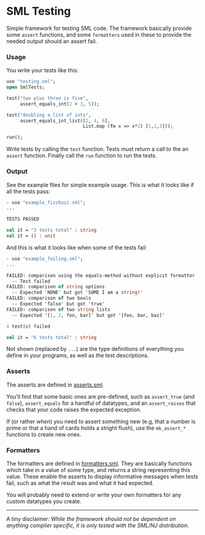 SML Testing
===========

Simple framework for testing SML code. 
The framework basically provide some `assert` functions, and some `formatters` used in these to provide the needed output should an assert fail.

### Usage

You write your tests like this:

```sml
use "testing.sml";
open SmlTests;

test("two plus three is five",
     assert_equals_int(2 + 3, 5));

test("doubling a list of ints",
     assert_equals_int_list([2, 4, 6],
                            List.map (fn x => x*2) [1,2,3]));   

run();
```

Write tests by calling the `test` function. 
Tests must return a call to the an `assert` function. 
Finally call the `run` function to run the tests.

### Output

See the example files for simple example usage.
This is what it looks like if all the tests pass:

```sml
- use "example_fizzbuzz.sml";
... 

TESTS PASSED

val it = "3 tests total" : string
val it = () : unit
```

And this is what it looks like when some of the tests fail:

```sml
- use "example_failing.sml";
...

FAILED: comparison using the equals-method without explicit formatter
  -- Test failed
FAILED: comparison of string options
  -- Expected 'NONE' but got 'SOME I am a string!'
FAILED: comparison of two bools
  -- Expected 'false' but got 'true'
FAILED: comparison of two string lists
  -- Expected '[1, 2, foo, bar]' but got '[foo, bar, baz]'

4 test(s) failed

val it = "6 tests total" : string
```

Not shown (replaced by `...`) are the type definitions of everything you define in your programs, as well as the test descriptions.

### Asserts

The asserts are defined in [asserts.sml](https://github.com/kvalle/sml-testing/blob/master/asserts.sml).

You'll find that some basic ones are pre-defined, such as `assert_true` (and `false`), `assert_equals` for a handful of datatypes, and an `assert_raises` that checks that your code raises the expected exception.

If (or rather *when*) you need to assert something new (e.g, that a number is prime or that a hand of cards holds a stright flush), use the `mk_assert_*` functions to create new ones.

### Formatters

The formatters are defined in [formatters.sml](https://github.com/kvalle/sml-testing/blob/master/formatters.sml). They are basically functions which take in a value of some type, and returns a string representing this value.
These enable the asserts to display informative messages when tests fail, such as what the result was and what it had expected.

You will probably need to extend or write your own formatters for any custom datatypes you create.

----

A tiny disclaimer: *While the framework should not be dependent on anything complier specific, it is only tested with the SML/NJ distribution.*

